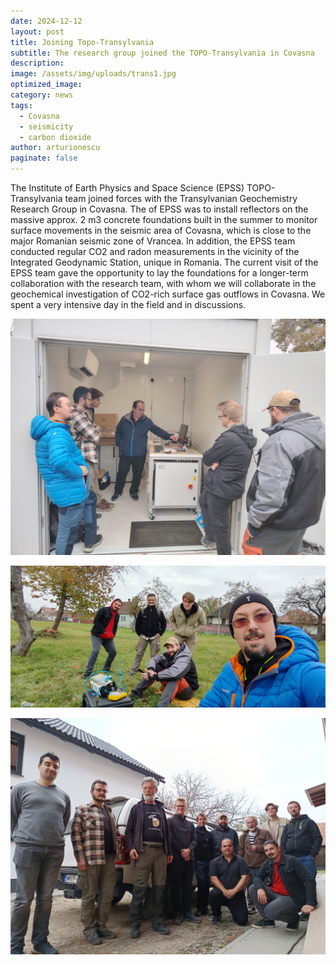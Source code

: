 ```yaml
---
date: 2024-12-12
layout: post
title: Joining Topo-Transylvania
subtitle: The research group joined the TOPO-Transylvania in Covasna
description: 
image: /assets/img/uploads/trans1.jpg
optimized_image:
category: news
tags:
  - Covasna
  - seismicity
  - carbon dioxide
author: arturionescu
paginate: false
---
```


The Institute of Earth Physics and Space Science (EPSS) TOPO-Transylvania team joined forces with the Transylvanian Geochemistry Research Group in Covasna. The of EPSS was to install reflectors on the massive approx. 2 m3 concrete foundations built in the summer to monitor surface movements in the seismic area of Covasna, which is close to the major Romanian seismic zone of Vrancea. In addition, the EPSS team conducted regular CO2 and radon measurements in the vicinity of the Integrated Geodynamic Station, unique in Romania. The current visit of the EPSS team gave the opportunity to lay the foundations for a longer-term collaboration with the research team, with whom we will collaborate in the geochemical investigation of CO2-rich surface gas outflows in Covasna. We spent a very intensive day in the field and in discussions. 

![Alt text](/assets/img/uploads/trans2.jpg "the geodynamic station")

![Alt text](/assets/img/uploads/trans3.jpg "field measurements")

![Alt text](/assets/img/uploads/trans4.jpg "the group")
